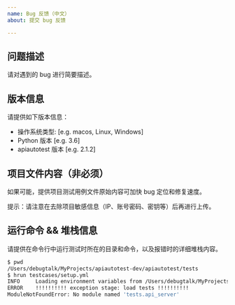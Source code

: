 ```yaml
---
name: Bug 反馈（中文）
about: 提交 bug 反馈

---
```


## 问题描述

请对遇到的 bug 进行简要描述。

## 版本信息

请提供如下版本信息：

 - 操作系统类型: [e.g. macos, Linux, Windows]
 - Python 版本 [e.g. 3.6]
 - apiautotest 版本 [e.g. 2.1.2]

## 项目文件内容（非必须）

如果可能，提供项目测试用例文件原始内容可加快 bug 定位和修复速度。

提示：请注意在去除项目敏感信息（IP、账号密码、密钥等）后再进行上传。

## 运行命令 && 堆栈信息

请提供在命令行中运行测试时所在的目录和命令，以及报错时的详细堆栈内容。

```bash
$ pwd
/Users/debugtalk/MyProjects/apiautotest-dev/apiautotest/tests
$ hrun testcases/setup.yml
INFO     Loading environment variables from /Users/debugtalk/MyProjects/apiautotest-dev/apiautotest/tests/.env
ERROR    !!!!!!!!!! exception stage: load tests !!!!!!!!!!
ModuleNotFoundError: No module named 'tests.api_server'
```
